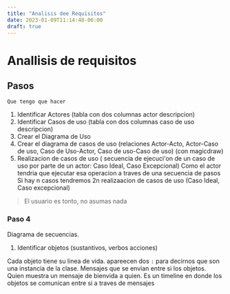 ```yaml
---
title: "Analisis dee Requisitos"
date: 2023-01-09T11:14:48-06:00
draft: true
---
```

# Anallisis de requisitos

## Pasos

`Que tengo que hacer`

1. Identificar Actores (tabla con dos columnas actor descripcion)
2. Identificar Casos de uso (tabla con dos columnas caso de uso descripcion)
3. Crear el Diagrama de Uso
  1. Crear el diagrama de casos de uso (relaciones Actor-Acto, Actor-Caso de uso, Caso de Uso-Actor, Caso de uso-Caso de uso) (con magicdraw)
4. Realizacion de casos de uso ( secuencia de ejecuci'on de un caso de uso por parte de un actor: Caso Ideal, Caso Excepcional) Como el actor tendria que ejecutar esa operacion a traves de una secuencia de pasos
  Si hay n casos tendremos 2n realizaacion de casos de uso (Caso Ideal, Caso excepcional)


> El usuario es tonto, no asumas nada


### Paso 4

Diagrama de secuencias.

1. Identificar objetos (sustantivos, verbos acciones)

Cada objeto tiene su linea de vida. apareecen dos `:` para decirnos que son una instancia de la clase. Mensajes que se envian entre si los objetos. Quien muestra un mensaje de bienvida a quien. Es un timeline en donde los objetos se comunican entre si a traves de mensajes
